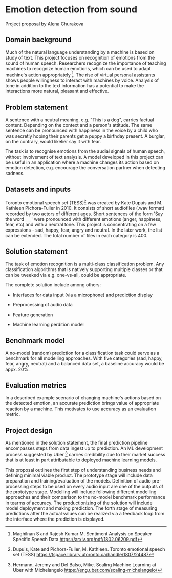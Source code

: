 


# Emotion detection from sound

Project proposal by Alena Churakova

## Domain background 

Much of the natural language understanding by a machine is based on study of text. This project focuses on recognition of emotions from the sound of human speech. Researchers recognize the importance of teaching machines to recognize human emotions, which can be used to adapt machine's action appropriately [^1]. The rise of virtual personal assistants shows people willingness to interact with machines by voice. Analysis of tone in addition to the text information has a potential to make the interactions more natural, pleasant and effective. 


## Problem statement

A sentence with a neutral meaning, e.g. "This is a dog", carries factual content. Depending on the context and a person's attitude. The same sentence can be pronounced with happiness in the voice by a child who was secretly hoping their parents get a puppy a birthday present. A burglar, on the contrary, would likelier say it with fear. 

The task is to recognise emotions from the audial signals of human speech, without involvement of text analysis. A model developed in this project can be useful in an application where a machine changes its action based on emotion detection, e.g. encourage the conversation partner when detecting sadness.

## Datasets and inputs

Toronto emotional speech set (TESS)[^2] was created by Kate Dupuis and M. Kathleen Pichora-Fuller in 2010. It consists of short audiofiles (.wav format) recorded by two actors of different ages. Short sentences of the form 'Say the word ___' were pronounced with different emotions (anger, happiness, fear, etc) and with a neutral tone. This project is concentrating on a few expressions - sad, happy, fear, angry and neutral. In the later work, the list can be extended. The total number of files in each category is 400.


## Solution statement

The task of emotion recognition is a multi-class classification problem. Any classification algorithms that is natively supporting multiple classes or that can be tweeked via e.g. one-vs-all, could be appropriate. 

The complete solution include among others:

* Interfaces for data input (via a microphone) and prediction display 

* Preprocessing of audio data

* Feature generation

* Machine learning perdition model

## Benchmark model 

A no-model (random) prediction for a classification task could serve as a benchmark for all modelling approaches. With five categories (sad, happy, fear, angry, neutral) and a balanced data set, a baseline accuracy would be appx. 20%. 

## Evaluation metrics

In a described example scenario of changing machine's actions based on the detected emotion, an accurate prediction brings value of appropriate reaction by a machine. This motivates to use accuracy as an evaluation metric. 

## Project design 

As mentioned in the solution statement, the final prediction pipeline encompasses steps from data ingest up to prediction. An ML development process suggested by Uber [^3] carries credibility due to their market success that is at least in part attributable to deployed machine learning models. 

This proposal outlines the first step of understanding business needs and defining minimal viable product. The prototype stage will include data preparation and training/evaluation of the models. Definition of audio pre-processing steps to be used on every audio input are one of the outputs of the prototype stage. Modelling will include following different modelling approaches and their comparison to the no-model benchmark performance in tearms of accuracy. The productionizing of the solution will include model deployment and making prediction. The forth stage of measuring predictions after the actual values can be realized via a feedback loop from the interface where the prediction is displayed.

[^1]: Maghilnan S and Rajesh Kumar M. Sentiment Analysis on Speaker Specific Speech Data https://arxiv.org/pdf/1802.06209.pdf

[^2]: Dupuis, Kate and Pichora-Fuller, M. Kathleen. Toronto emotional speech set (TESS) https://tspace.library.utoronto.ca/handle/1807/24487

[^3]: Hermann, Jeremy and Del Balso, Mike. Scaling Machine Learning at Uber with Michelangelo https://eng.uber.com/scaling-michelangelo/ 
